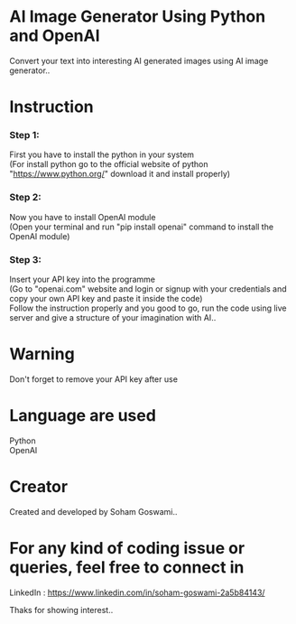 # AI Image Generator Using Python and OpenAI
Convert your text into interesting AI generated images using AI image generator..

# Instruction
### Step 1:  
First you have to install the python in your system  
(For install python go to the official website of python "https://www.python.org/" download it and install properly)  
### Step 2:  
Now you have to install OpenAI module  
(Open your terminal and run "pip install openai" command to  install the OpenAI module)  
### Step 3:  
Insert your API key into the programme  
(Go to "openai.com" website and login or signup with your credentials and copy your own API key and paste it inside the code)  
Follow the instruction properly and you good to go, run the code using live server and give a structure of your imagination with AI..  

# Warning
Don't forget to remove your API key after use

# Language are used
Python  
OpenAI

# Creator
Created and developed by Soham Goswami..

# For any kind of coding issue or queries, feel free to connect in
LinkedIn : https://www.linkedin.com/in/soham-goswami-2a5b84143/

Thaks for showing interest..
